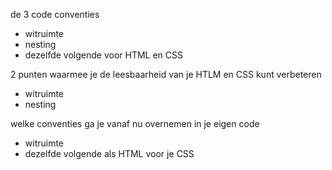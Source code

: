 de 3 code conventies
- witruimte
- nesting
- dezelfde volgende voor HTML en CSS

2 punten waarmee je de leesbaarheid van je HTLM en CSS kunt verbeteren
- witruimte
- nesting

welke conventies ga je vanaf nu overnemen in je eigen code
- witruimte
- dezelfde volgende als HTML voor je CSS